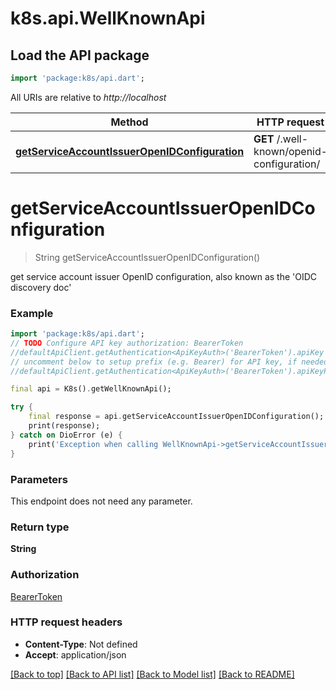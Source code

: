 # k8s.api.WellKnownApi

## Load the API package
```dart
import 'package:k8s/api.dart';
```

All URIs are relative to *http://localhost*

Method | HTTP request | Description
------------- | ------------- | -------------
[**getServiceAccountIssuerOpenIDConfiguration**](WellKnownApi.md#getserviceaccountissueropenidconfiguration) | **GET** /.well-known/openid-configuration/ | 


# **getServiceAccountIssuerOpenIDConfiguration**
> String getServiceAccountIssuerOpenIDConfiguration()



get service account issuer OpenID configuration, also known as the 'OIDC discovery doc'

### Example
```dart
import 'package:k8s/api.dart';
// TODO Configure API key authorization: BearerToken
//defaultApiClient.getAuthentication<ApiKeyAuth>('BearerToken').apiKey = 'YOUR_API_KEY';
// uncomment below to setup prefix (e.g. Bearer) for API key, if needed
//defaultApiClient.getAuthentication<ApiKeyAuth>('BearerToken').apiKeyPrefix = 'Bearer';

final api = K8s().getWellKnownApi();

try {
    final response = api.getServiceAccountIssuerOpenIDConfiguration();
    print(response);
} catch on DioError (e) {
    print('Exception when calling WellKnownApi->getServiceAccountIssuerOpenIDConfiguration: $e\n');
}
```

### Parameters
This endpoint does not need any parameter.

### Return type

**String**

### Authorization

[BearerToken](../README.md#BearerToken)

### HTTP request headers

 - **Content-Type**: Not defined
 - **Accept**: application/json

[[Back to top]](#) [[Back to API list]](../README.md#documentation-for-api-endpoints) [[Back to Model list]](../README.md#documentation-for-models) [[Back to README]](../README.md)

